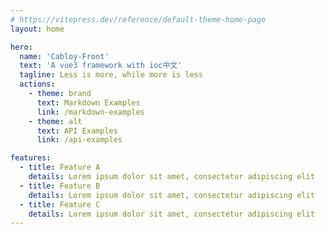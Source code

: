 ```yaml
---
# https://vitepress.dev/reference/default-theme-home-page
layout: home

hero:
  name: 'Cabloy-Front'
  text: 'A vue3 framework with ioc中文'
  tagline: Less is more, while more is less
  actions:
    - theme: brand
      text: Markdown Examples
      link: /markdown-examples
    - theme: alt
      text: API Examples
      link: /api-examples

features:
  - title: Feature A
    details: Lorem ipsum dolor sit amet, consectetur adipiscing elit
  - title: Feature B
    details: Lorem ipsum dolor sit amet, consectetur adipiscing elit
  - title: Feature C
    details: Lorem ipsum dolor sit amet, consectetur adipiscing elit
---
```

